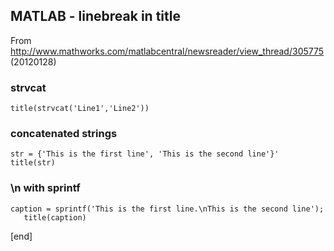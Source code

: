 ## MATLAB - linebreak in title

From http://www.mathworks.com/matlabcentral/newsreader/view_thread/305775 (20120128)

### strvcat

~~~
title(strvcat('Line1','Line2'))
~~~

### concatenated strings

~~~
str = {'This is the first line', 'This is the second line'}'
title(str)
~~~

### \n with sprintf

~~~
caption = sprintf('This is the first line.\nThis is the second line');
   title(caption)
~~~

[end]

